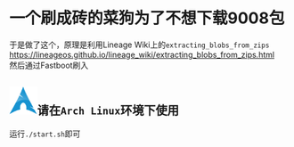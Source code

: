 # 一个刷成砖的菜狗为了不想下载9008包
于是做了这个，原理是利用Lineage Wiki上的```extracting_blobs_from_zips```
https://lineageos.github.io/lineage_wiki/extracting_blobs_from_zips.html  
然后通过Fastboot刷入

## <code><img height="50" src="https://raw.githubusercontent.com/github/explore/main/topics/archlinux/archlinux.png" alt="archlinux" /></code>请在```Arch Linux```环境下使用

运行```./start.sh```即可